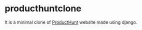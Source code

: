 # producthuntclone
It is a minimal clone of [ProductHunt](https://www.producthunt.com/) website made using django.
